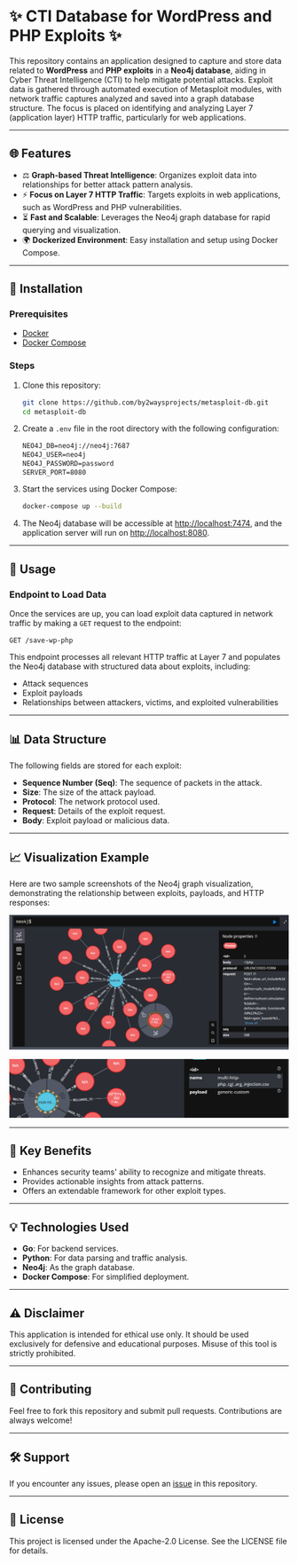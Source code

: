 # ✨ CTI Database for WordPress and PHP Exploits ✨

This repository contains an application designed to capture and store data related to **WordPress** and **PHP exploits** in a **Neo4j database**, aiding in Cyber Threat Intelligence (CTI) to help mitigate potential attacks. Exploit data is gathered through automated execution of Metasploit modules, with network traffic captures analyzed and saved into a graph database structure. The focus is placed on identifying and analyzing Layer 7 (application layer) HTTP traffic, particularly for web applications.

---

## 🌐 Features

- ⚖️ **Graph-based Threat Intelligence**: Organizes exploit data into relationships for better attack pattern analysis.
- ⚡ **Focus on Layer 7 HTTP Traffic**: Targets exploits in web applications, such as WordPress and PHP vulnerabilities.
- ⏳ **Fast and Scalable**: Leverages the Neo4j graph database for rapid querying and visualization.
- 🌍 **Dockerized Environment**: Easy installation and setup using Docker Compose.

---

## 🔧 Installation

### Prerequisites

- [Docker](https://www.docker.com/)
- [Docker Compose](https://docs.docker.com/compose/)

### Steps

1. Clone this repository:

   ```bash
   git clone https://github.com/by2waysprojects/metasploit-db.git
   cd metasploit-db
   ```

2. Create a `.env` file in the root directory with the following configuration:

   ```env
   NEO4J_DB=neo4j://neo4j:7687
   NEO4J_USER=neo4j
   NEO4J_PASSWORD=password
   SERVER_PORT=8080
   ```

3. Start the services using Docker Compose:

   ```bash
   docker-compose up --build
   ```

4. The Neo4j database will be accessible at [http://localhost:7474](http://localhost:7474), and the application server will run on [http://localhost:8080](http://localhost:8080).

---

## 🔎 Usage

### Endpoint to Load Data

Once the services are up, you can load exploit data captured in network traffic by making a `GET` request to the endpoint:

```
GET /save-wp-php
```

This endpoint processes all relevant HTTP traffic at Layer 7 and populates the Neo4j database with structured data about exploits, including:

- Attack sequences
- Exploit payloads
- Relationships between attackers, victims, and exploited vulnerabilities

---

## 📊 Data Structure

The following fields are stored for each exploit:

- **Sequence Number (Seq)**: The sequence of packets in the attack.
- **Size**: The size of the attack payload.
- **Protocol**: The network protocol used.
- **Request**: Details of the exploit request.
- **Body**: Exploit payload or malicious data.

---

## 📈 Visualization Example

Here are two sample screenshots of the Neo4j graph visualization, demonstrating the relationship between exploits, payloads, and HTTP responses:

![Graph Visualization 1](./images/image1.png)

![Graph Visualization 2](./images/image2.png)

---

## 💎 Key Benefits

- Enhances security teams' ability to recognize and mitigate threats.
- Provides actionable insights from attack patterns.
- Offers an extendable framework for other exploit types.

---

## 💡 Technologies Used

- **Go**: For backend services.
- **Python**: For data parsing and traffic analysis.
- **Neo4j**: As the graph database.
- **Docker Compose**: For simplified deployment.

---

## ⚠ Disclaimer

This application is intended for ethical use only. It should be used exclusively for defensive and educational purposes. Misuse of this tool is strictly prohibited.

---

## 👮 Contributing

Feel free to fork this repository and submit pull requests. Contributions are always welcome!

---

## 🛠 Support

If you encounter any issues, please open an [issue](https://github.com/by2waysprojects/metasploit-db/issues) in this repository.

---

## 🔑 License

This project is licensed under the Apache-2.0 License. See the LICENSE file for details.